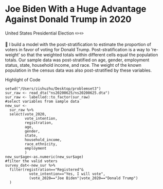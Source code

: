 # Joe Biden With a Huge Advantage Against Donald Trump in 2020
United States Presidential Election :pencil2::pencil2:
 
:star_struck: I build a model with the post-stratification to estimate the proportion of voters in favor of voting for Donald
Trump. Post-stratification is a way to ‘re-weight’ so that the weighted totals within different cells equal the
population totals. Our sample data was post-stratified on age, gender, employment status, state, household
income, and race. The weight of the known population in the census data was also post-stratified by these
variables.
 
Highlight of Code

```
setwd("/Users/zishuzhu/Desktop/problemset3")
sur_raw <- read_dta("ns20200625/ns20200625.dta")
sur_raw <- labelled::to_factor(sur_raw)
#select variables from sample data
new_sur <- 
  sur_raw %>% 
  select(vote_2020,
         vote_intention,
         registration,
         age,
         gender,
         state,
         household_income,
         race_ethnicity,
         employment
         )
new_sur$age<-as.numeric(new_sur$age)
#filter the valid voters
survey_dat<-new_sur %>% 
  filter(registration=="Registered"&
           vote_intention=="Yes, I will vote",
           (vote_2020=="Joe Biden"|vote_2020=="Donald Trump")
  )
```

